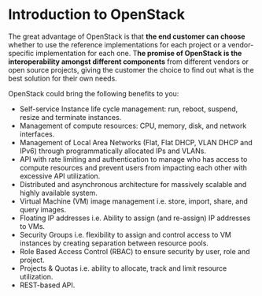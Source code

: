 # Introduction to OpenStack 

The great advantage of OpenStack is that **the end customer can choose** whether to use the reference implementations for each project or a vendor-specific implementation for each one. T**he promise of OpenStack is the interoperability amongst different components** from different vendors or open source projects, giving the customer the choice to find out what is the best solution for their own needs.

OpenStack could bring the following benefits to you:

* Self-service Instance life cycle management: run, reboot, suspend, resize and terminate instances.
* Management of compute resources: CPU, memory, disk, and network interfaces.
* Management of Local Area Networks (Flat, Flat DHCP, VLAN DHCP and IPv6) through programmatically allocated IPs and VLANs.
* API with rate limiting and authentication to manage who has access to compute resources and prevent users from impacting each other with excessive API utilization.
* Distributed and asynchronous architecture for massively scalable and highly available system.
* Virtual Machine (VM) image management i.e. store, import, share, and query images.
* Floating IP addresses i.e. Ability to assign (and re-assign) IP addresses to VMs.
* Security Groups i.e. flexibility to assign and control access to VM instances by creating separation between resource pools.
* Role Based Access Control (RBAC) to ensure security by user, role and project.
* Projects & Quotas i.e. ability to allocate, track and limit resource utilization.
* REST-based API.




 

